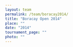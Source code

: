 ```yaml
---
layout: team
permalink: /team/boracay2014/
title: "Boracay Open 2014"
place: ""
date: "2014"
tournament_page: ""
photo: ""
---
```

